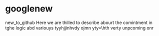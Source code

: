 # googlenew
new_to_github
Here we are thilled to describe abourt the comintment in tghe logic abd variouys tyyhjjinhvdy ojmn yty=\hth verty unpcoming onr 
